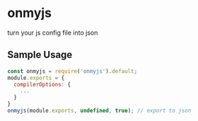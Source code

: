 # onmyjs

turn your js config file into json

## Sample Usage

```javascript
const onmyjs = require('onmyjs').default;
module.exports = {
  compilerOptions: {
    ...
  }
}
onmyjs(module.exports, undefined, true); // export to json
```
